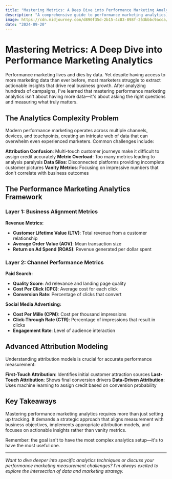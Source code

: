```yaml
---
title: "Mastering Metrics: A Deep Dive into Performance Marketing Analytics"
description: "A comprehensive guide to performance marketing analytics, covering attribution models, KPI selection, and optimization strategies."
image: https://cdn.midjourney.com/d890f35d-2b15-4c83-898f-263bbbc9acca/0_1.png
date: "2024-09-20"
---
```


# Mastering Metrics: A Deep Dive into Performance Marketing Analytics

Performance marketing lives and dies by data. Yet despite having access to more marketing data than ever before, most marketers struggle to extract actionable insights that drive real business growth. After analyzing hundreds of campaigns, I've learned that mastering performance marketing analytics isn't about having more data—it's about asking the right questions and measuring what truly matters.

## The Analytics Complexity Problem

Modern performance marketing operates across multiple channels, devices, and touchpoints, creating an intricate web of data that can overwhelm even experienced marketers. Common challenges include:

**Attribution Confusion**: Multi-touch customer journeys make it difficult to assign credit accurately
**Metric Overload**: Too many metrics leading to analysis paralysis
**Data Silos**: Disconnected platforms providing incomplete customer pictures
**Vanity Metrics**: Focusing on impressive numbers that don't correlate with business outcomes

## The Performance Marketing Analytics Framework

### Layer 1: Business Alignment Metrics

**Revenue Metrics:**
- **Customer Lifetime Value (LTV)**: Total revenue from a customer relationship
- **Average Order Value (AOV)**: Mean transaction size
- **Return on Ad Spend (ROAS)**: Revenue generated per dollar spent

### Layer 2: Channel Performance Metrics

**Paid Search:**
- **Quality Score**: Ad relevance and landing page quality
- **Cost Per Click (CPC)**: Average cost for each click
- **Conversion Rate**: Percentage of clicks that convert

**Social Media Advertising:**
- **Cost Per Mille (CPM)**: Cost per thousand impressions
- **Click-Through Rate (CTR)**: Percentage of impressions that result in clicks
- **Engagement Rate**: Level of audience interaction

## Advanced Attribution Modeling

Understanding attribution models is crucial for accurate performance measurement:

**First-Touch Attribution**: Identifies initial customer attraction sources
**Last-Touch Attribution**: Shows final conversion drivers
**Data-Driven Attribution**: Uses machine learning to assign credit based on conversion probability

## Key Takeaways

Mastering performance marketing analytics requires more than just setting up tracking. It demands a strategic approach that aligns measurement with business objectives, implements appropriate attribution models, and focuses on actionable insights rather than vanity metrics.

Remember: the goal isn't to have the most complex analytics setup—it's to have the most useful one.

---

*Want to dive deeper into specific analytics techniques or discuss your performance marketing measurement challenges? I'm always excited to explore the intersection of data and marketing strategy.*